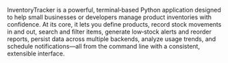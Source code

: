 InventoryTracker is a powerful, terminal‐based Python application designed to help small businesses or developers manage product inventories with confidence. At its core, it lets you define products, record stock movements in and out, search and filter items, generate low‐stock alerts and reorder reports, persist data across multiple backends, analyze usage trends, and schedule notifications—all from the command line with a consistent, extensible interface.
